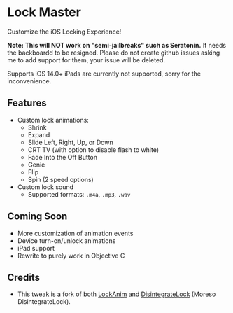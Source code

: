 # Lock Master
Customize the iOS Locking Experience!

**Note: This will NOT work on "semi-jailbreaks" such as Seratonin.** It needs the backboardd to be resigned. Please do not create github issues asking me to add support for them, your issue will be deleted.

Supports iOS 14.0+
iPads are currently not supported, sorry for the inconvenience.

## Features
- Custom lock animations:
    - Shrink
    - Expand
    - Slide Left, Right, Up, or Down
    - CRT TV (with option to disable flash to white)
    - Fade Into the Off Button
    - Genie
    - Flip
    - Spin (2 speed options)
- Custom lock sound
    - Supported formats: `.m4a`, `.mp3`, `.wav`

## Coming Soon
- More customization of animation events
- Device turn-on/unlock animations
- iPad support
- Rewrite to purely work in Objective C

## Credits
- This tweak is a fork of both [LockAnim](https://github.com/julioverne/LockAnim) and [DisintegrateLock](https://github.com/p0358/DisintegrateLock/tree/master) (Moreso DisintegrateLock).
